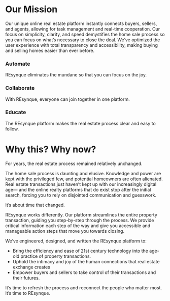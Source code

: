 # Our Mission

Our unique online real estate platform instantly connects buyers, sellers, and agents, allowing for task management and real-time cooperation. Our focus on simplicity, clarity, and speed demystifies the home sale process so you can focus on what’s necessary to close the deal. We’ve optimized the user experience with total transparency and accessibility, making buying and selling homes easier than ever before.

### Automate
REsynque eliminates the mundane so that you can focus on the joy.

### Collaborate
With REsynque, everyone can join together in one platform.

### Educate
The REsynque platform makes the real estate process clear and easy to follow.

# Why this? Why now?
For years, the real estate process remained relatively unchanged.

The home sale process is daunting and elusive. Knowledge and power are kept with the privileged few, and potential homeowners are often alienated. Real estate transactions just haven’t kept up with our increasingly digital age— and the online realty platforms that do exist stop after the initial search, forcing you to rely on disjointed communication and guesswork.

It’s about time that changed.

REsynque works differently. Our platform streamlines the entire property transaction, guiding you step-by-step through the process. We provide critical information each step of the way and give you accessible and manageable action steps that move you towards closing.

We’ve engineered, designed, and written the REsynque platform to:

- Bring the efficiency and ease of 21st century technology into the age-old practice of property transactions.
- Uphold the intimacy and joy of the human connections that real estate exchange creates
- Empower buyers and sellers to take control of their transactions and their futures. 

It’s time to refresh the process and reconnect the people who matter most. It’s time to REsynque.
